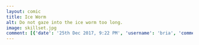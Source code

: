 ```yaml
---
layout: comic
title: Ice Worm
alt: Do not gaze into the ice worm too long.
image: skillset.jpg
comment: [{'date': '25th Dec 2017, 9:22 PM', 'username': 'bria', 'comment': 'This is what I got, folks.'}]
---
```

